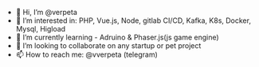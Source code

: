 - 👋 Hi, I’m @verpeta
- 👀 I’m interested in: PHP, Vue.js, Node, gitlab CI/CD, Kafka, K8s, Docker, Mysql, Higload
- 🌱 I’m currently learning - Adruino & Phaser.js(js game engine) 
- 💞️ I’m looking to collaborate on any startup or pet project
- 📫 How to reach me: @vverpeta (telegram)

<!---
verpeta/verpeta is a ✨ special ✨ repository because its `README.md` (this file) appears on your GitHub profile.
You can click the Preview link to take a look at your changes.
--->
